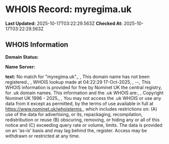 # WHOIS Record: myregima.uk

**Last Updated:** 2025-10-17T03:22:29.563Z
**Checked At:** 2025-10-17T03:22:29.563Z

## WHOIS Information

**Domain Status:** 

**Name Server:** 

**text:** No match for "myregima.uk"., , This domain name has not been registered., , WHOIS lookup made at 04:22:29 17-Oct-2025, , --, This WHOIS information is provided for free by Nominet UK the central registry, for .uk domain names. This information and the .uk WHOIS are:, , Copyright Nominet UK 1996 - 2025., , You may not access the .uk WHOIS or use any data from it except as permitted, by the terms of use available in full at https://www.nominet.uk/whoisterms,, which includes restrictions on: (A) use of the data for advertising, or its, repackaging, recompilation, redistribution or reuse (B) obscuring, removing, or hiding any or all of this notice and (C) exceeding query rate or volume, limits. The data is provided on an 'as-is' basis and may lag behind the, register. Access may be withdrawn or restricted at any time.

